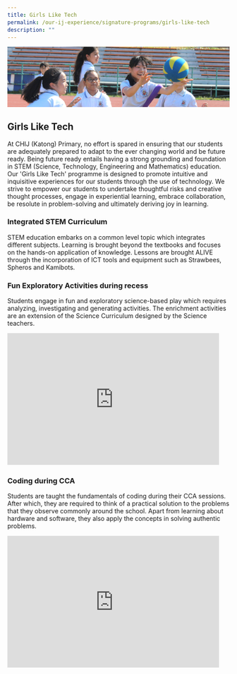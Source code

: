 ```yaml
---
title: Girls Like Tech
permalink: /our-ij-experience/signature-programs/girls-like-tech
description: ""
---
```

![](/images/subpage.jpg)

## Girls Like Tech

At CHIJ (Katong) Primary, no effort is spared in ensuring that our students are adequately prepared to adapt to the ever changing world and be future ready. Being future ready entails having a strong grounding and foundation in STEM (Science, Technology, Engineering and Mathematics) education. Our 'Girls Like Tech' programme is designed to promote intuitive and inquisitive experiences for our students through the use of technology. We strive to empower our students to undertake thoughtful risks and creative thought processes, engage in experiential learning, embrace collaboration, be resolute in problem-solving and ultimately deriving joy in learning.

### Integrated STEM Curriculum


STEM education embarks on a common level topic which integrates different subjects. Learning is brought beyond the textbooks and focuses on the hands-on application of knowledge. Lessons are brought ALIVE through the incorporation of ICT tools and equipment such as Strawbees, Spheros and Kamibots.

### Fun Exploratory Activities during recess


Students engage in fun and exploratory science-based play which requires analyzing, investigating and generating activities. The enrichment activities are an extension of the Science Curriculum designed by the Science teachers.


<iframe allowfullscreen="true" height="299" width="480" frameborder="0" src="https://docs.google.com/presentation/d/e/2PACX-1vTQEtdH-SNElQ1Q91SUu7JYXS0lw7QhnbbtPhvNnrFMIovm1WVa14CvId_1ZFqi5j1MhvvOFqsv9CBl/embed?start=true&amp;loop=true&amp;delayms=5000"></iframe>



### Coding during CCA


Students are taught the fundamentals of coding during their CCA sessions. After which, they are required to think of a practical solution to the problems that they observe commonly around the school. Apart from learning about hardware and software, they also apply the concepts in solving authentic problems.


<iframe allowfullscreen="true" height="299" width="480" frameborder="0" src="https://docs.google.com/presentation/d/e/2PACX-1vSgE66bQFL0pn5UTedGoqJFJHGSh4YuQg0WQYam7QfrX7AKgYp0Ko4V8qsS3N4JRxVcnC0JrNIbGPbs/embed?start=true&amp;loop=true&amp;delayms=3000"></iframe>